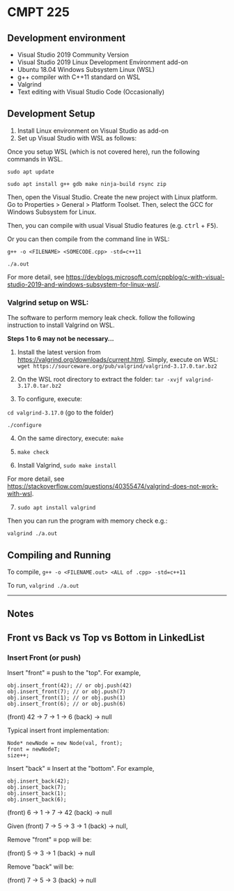 # CMPT 225


## Development environment

- Visual Studio 2019 Community Version
- Visual Studio 2019 Linux Development Environment add-on
- Ubuntu 18.04 Windows Subsystem Linux (WSL)
- g++ compiler with C++11 standard on WSL
- Valgrind
- Text editing with Visual Studio Code (Occasionally)

## Development Setup

1. Install Linux environment on Visual Studio as add-on
2. Set up Visual Studio with WSL as follows:

Once you setup WSL (which is not covered here), run the following commands in WSL.

`sudo apt update`

`sudo apt install g++ gdb make ninja-build rsync zip`

Then, open the Visual Studio. Create the new project with Linux platform. Go to Properties > General > Platform Toolset. Then, select the GCC for Windows Subsystem for Linux. 

Then, you can compile with usual Visual Studio features (e.g. <kbd>ctrl</kbd> + <kbd>F5</kbd>).

Or you can then compile from the command line in WSL:

`g++ -o <FILENAME> <SOMECODE.cpp> -std=c++11`

`./a.out`

For more detail, see https://devblogs.microsoft.com/cppblog/c-with-visual-studio-2019-and-windows-subsystem-for-linux-wsl/.

### Valgrind setup on WSL:

The software to perform memory leak check. follow the following instruction to install Valgrind on WSL.

**Steps 1 to 6 may not be necessary...**

1. Install the latest version from https://valgrind.org/downloads/current.html. Simply, execute on WSL: `wget https://sourceware.org/pub/valgrind/valgrind-3.17.0.tar.bz2` 

2. On the WSL root directory to extract the folder: `tar -xvjf valgrind-3.17.0.tar.bz2`

3. To configure, execute:

`cd valgrind-3.17.0` (go to the folder)

`./configure`

4. On the same directory, execute: `make`

5. `make check`

6. Install Valgrind, `sudo make install`

For more detail, see https://stackoverflow.com/questions/40355474/valgrind-does-not-work-with-wsl.

7. `sudo apt install valgrind`

Then you can run the program with memory check e.g.:

`valgrind ./a.out`

## Compiling and Running
To compile,
`g++ -o <FILENAME.out> <ALL of .cpp> -std=c++11`

To run,
`valgrind ./a.out`


___
## Notes

## Front vs Back vs Top vs Bottom in LinkedList

### Insert Front (or push)
Insert "front" ≡ push to the "top". For example,

```
obj.insert_front(42); // or obj.push(42)
obj.insert_front(7); // or obj.push(7)
obj.insert_front(1); // or obj.push(1)
obj.insert_front(6); // or obj.push(6)
```
(front) 42 -> 7 -> 1 -> 6 (back) -> null

Typical insert front implementation:
```
Node* newNode = new Node(val, front);
front = newNodeT;
size++;
```

Insert "back" ≡ Insert at the "bottom". For example,

```
obj.insert_back(42);
obj.insert_back(7);
obj.insert_back(1);
obj.insert_back(6);
```
(front) 6 -> 1 -> 7 -> 42 (back) -> null

Given (front) 7 -> 5 -> 3 -> 1 (back) -> null,

Remove "front" ≡ pop will be:

(front) 5 -> 3 -> 1 (back) -> null

Remove "back" will be:

(front) 7 -> 5 -> 3 (back) -> null

